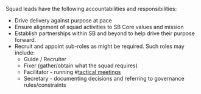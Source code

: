 Squad leads have the following accountabilities and responsibilities:
- Drive delivery against purpose at pace
- Ensure alignment of squad activities to SB Core values and mission
- Establish partnerships within SB and beyond to help drive their purpose forward.  
- Recruit and appoint sub-roles as might be required. Such roles may include:
	- Guide / Recruiter 
	- Fixer (gather/obtain what the squad requires)
	- Facilitator - running #[tactical meetings](/notes/archive/clarity/Tags/tactical%20meetings.md) 
	- Secretary - documenting decisions and referring to governance rules/constraints 
